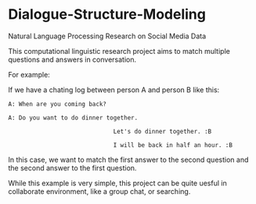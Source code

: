 # Dialogue-Structure-Modeling
Natural Language Processing Research on Social Media Data

This computational linguistic research project aims to match multiple questions and answers in conversation.

For example:

If we have a chating log between person A and person B like this:

```
A: When are you coming back?

A: Do you want to do dinner together.

                              Let's do dinner together. :B

                              I will be back in half an hour. :B
```

In this case, we want to match the first answer to the second question and the second answer to the first question. 

While this example is very simple, this project can be quite uesful in collaborate environment, like a group chat, or searching.
